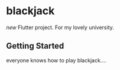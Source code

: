 # blackjack

_new_ Flutter project. For my lovely university.

## Getting Started

everyone knows how to play blackjack....
